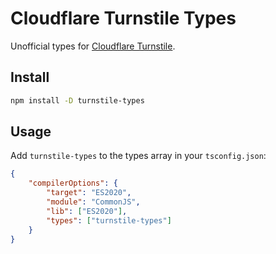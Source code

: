 # Cloudflare Turnstile Types

Unofficial types for [Cloudflare Turnstile](https://challenges.cloudflare.com/).

## Install

```sh
npm install -D turnstile-types
```

## Usage

Add `turnstile-types` to the types array in your `tsconfig.json`:

```json
{
	"compilerOptions": {
		"target": "ES2020",
		"module": "CommonJS",
		"lib": ["ES2020"],
		"types": ["turnstile-types"]
	}
}
```
